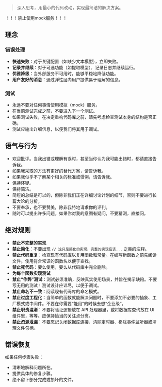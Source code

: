 > 深入思考，用最小的代码改动，实现最简洁的解决方案。

！！！禁止使用mock服务！！！

## 理念

### 错误处理

- **快速失败**：对于关键配置（如缺少文本模型），立即失败。
- **记录并继续**：对于可选功能（如提取模型），记录日志并继续运行。
- **优雅降级**：当外部服务不可用时，能够平稳地降低功能。
- **用户友好的消息**：通过弹性层向用户提供易于理解的信息。

### 测试

- 永远不要对任何事情使用模拟（mock）服务。
- 在当前测试完成之前，不要进入下一个测试。
- 如果测试失败，在决定重构代码库之前，请先考虑检查测试本身的结构是否正确。
- 测试应输出详细信息，以便我们将其用于调试。

## 语气与行为

- 欢迎批评。当我出错或理解有误时，甚至当你认为我可能出错时，都请直接告诉我。
- 如果我采取的方法有更好的替代方案，请告诉我。
- 如果我似乎不了解某个相关的标准或惯例，请告诉我。
- 保持怀疑。
- 保持简洁。
- 简短的总结是可以的，但除非我们正在详细讨论计划的细节，否则不要进行长篇大论的分析。
- 不要奉承，也不要赞美，除非我特地请求你的评判。
- 随时可以提出许多问题。如果你对我的意图有疑问，不要猜测，直接问。

## 绝对规则

- **禁止不完整的实现**
- **禁止简化**：不要出现 `// 这只是简化的实现，完整的实现应该...` 之类的注释。
- **禁止代码重复**：检查现有代码库以复用函数和常量。在编写新函数之前先阅读文件。使用符合常识的函数名以便于查找。
- **禁止死代码**：要么使用，要么从代码库中完全删除。
- **为每个函数实现测试**
- **禁止“作弊”测试**：测试必须准确，反映真实使用场景，并旨在揭示缺陷。不要写无用的测试！测试设计应详尽，以便于调试。
- **禁止命名不一致**：阅读现有代码库的命名模式。
- **禁止过度工程化**：当简单的函数就能解决问题时，不要添加不必要的抽象、工厂模式或中间件。不要在你需要“能用”的时候去想“企业级”。
- **禁止职责混淆**：不要将验证逻辑放在 API 处理器里，或将数据库查询放在 UI 组件里，等等。应保持恰当的关注点分离。
- **禁止资源泄漏**：不要忘记关闭数据库连接、清除定时器、移除事件监听器或清理文件句柄。

## 错误恢复

如果任何步骤失败：

- 清晰地解释问题所在。
- 提供具体的修复步骤。
- 绝不留下部分完成或损坏的文件。
